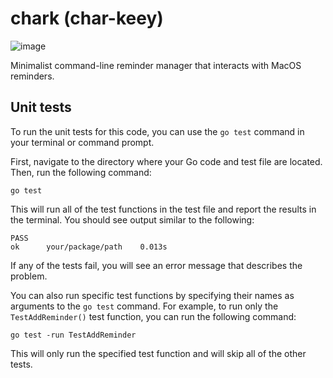 # chark (char-keey)

![image](https://user-images.githubusercontent.com/820842/219251559-da832fae-4819-432e-a208-b00ce4d91da3.png)

Minimalist command-line reminder manager that interacts with MacOS reminders. 

## Unit tests

To run the unit tests for this code, you can use the `go test` command in your terminal or command prompt.

First, navigate to the directory where your Go code and test file are located. Then, run the following command:

```
go test
```

This will run all of the test functions in the test file and report the results in the terminal. You should see output similar to the following:

```
PASS
ok      your/package/path    0.013s
```

If any of the tests fail, you will see an error message that describes the problem.

You can also run specific test functions by specifying their names as arguments to the `go test` command. For example, to run only the `TestAddReminder()` test function, you can run the following command:

```
go test -run TestAddReminder
```

This will only run the specified test function and will skip all of the other tests.

